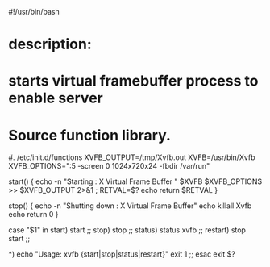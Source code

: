 #!/usr/bin/bash

# description:
# starts virtual framebuffer process to enable server
# Source function library.
#. /etc/init.d/functions
XVFB_OUTPUT=/tmp/Xvfb.out
XVFB=/usr/bin/Xvfb
XVFB_OPTIONS=":5 -screen 0 1024x720x24 -fbdir /var/run"

start()  {
echo -n "Starting : X Virtual Frame Buffer "
$XVFB $XVFB_OPTIONS >> $XVFB_OUTPUT 2>&1 ;
RETVAL=$?
echo
return $RETVAL
}

stop()   {
echo -n "Shutting down : X Virtual Frame Buffer"
echo
killall Xvfb
echo
return 0
}

case "$1" in
start)
start
;;
stop)
stop
;;
status)
status xvfb
;;
restart)
    stop
    start
    ;;

*)
echo "Usage: xvfb {start|stop|status|restart}"
exit 1
;;
esac
exit $?

